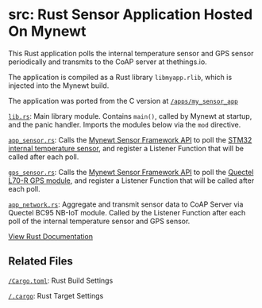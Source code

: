 # src: Rust Sensor Application Hosted On Mynewt

This Rust application polls the internal temperature sensor and GPS sensor periodically and transmits to the CoAP server at thethings.io.

The application is compiled as a Rust library `libmyapp.rlib`, which is injected into the Mynewt build.

The application was ported from the C version at [`/apps/my_sensor_app`](/apps/my_sensor_app)

[`lib.rs`](lib.rs): Main library module. Contains `main()`, called by Mynewt at startup, and the panic handler. Imports the modules below via the `mod` directive.

[`app_sensor.rs`](app_sensor.rs): Calls the [Mynewt Sensor Framework API](https://mynewt.apache.org/latest/os/modules/sensor_framework/sensor_framework.html) to poll the [STM32 internal temperature sensor](/libs/temp_stm32), and register a Listener Function that will be called after each poll.

[`gps_sensor.rs`](gps_sensor.rs): Calls the [Mynewt Sensor Framework API](https://mynewt.apache.org/latest/os/modules/sensor_framework/sensor_framework.html) to poll the [Quectel L70-R GPS module](/libs/gps_l70r), and register a Listener Function that will be called after each poll.

[`app_network.rs`](app_network.rs): Aggregate and transmit sensor data to CoAP Server via Quectel BC95 NB-IoT module. Called by the Listener Function after each poll of the internal temperature sensor and GPS sensor.

[View Rust Documentation](https://lupyuen.github.io/stm32bluepill-mynewt-sensor/rust/mylib/)

## Related Files

[`/Cargo.toml`](/Cargo.toml): Rust Build Settings

[`/.cargo`](/.cargo): Rust Target Settings
